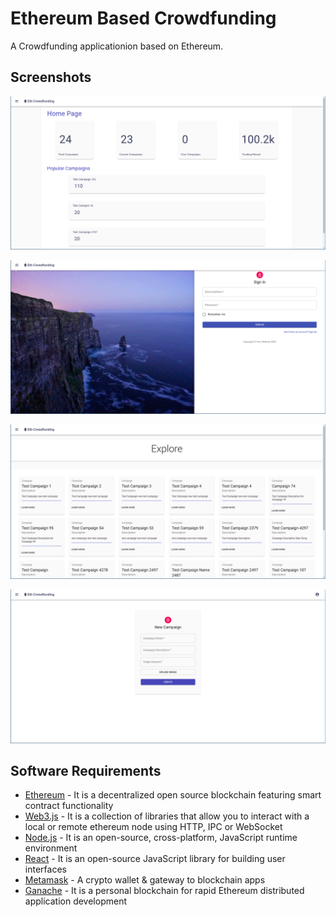 # Ethereum Based Crowdfunding

A Crowdfunding applicationion based on Ethereum.

## Screenshots

![Home Page](./frontend/src/images/homePageScreenshot.png)

![Login Page](./frontend/src/images/loginScreenshot.png)

![Explore Page](./frontend/src/images/explorePageScreenshot.png)

![Create Campaign Page](./frontend/src/images/createCampaignScreenshot.png)

## Software Requirements

- [Ethereum](https://ethereum.org/) - It is a decentralized open source blockchain featuring smart contract functionality
- [Web3.js](https://web3js.readthedocs.io/) - It is a collection of libraries that allow you to interact with a local or remote ethereum node using HTTP, IPC or WebSocket
- [Node.js](https://nodejs.org/) - It is an open-source, cross-platform, JavaScript runtime environment
- [React](https://reactjs.org/) - It is an open-source JavaScript library for building user interfaces
- [Metamask](http://www.metamask.io/) - A crypto wallet & gateway to blockchain apps
- [Ganache](https://www.trufflesuite.com/ganache) - It is a personal blockchain for rapid Ethereum distributed application development
